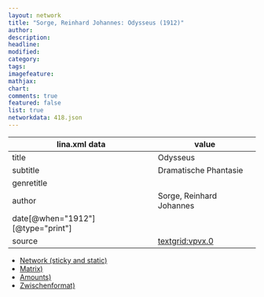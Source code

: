 ```yaml
---
layout: network
title: "Sorge, Reinhard Johannes: Odysseus (1912)"
author:
description:
headline:
modified:
category:
tags:
imagefeature: 
mathjax: 
chart: 
comments: true
featured: false
list: true
networkdata: 418.json
---
```

lina.xml data  | value
------------- | -------------
title|Odysseus
subtitle|Dramatische Phantasie
genretitle|
author|Sorge, Reinhard Johannes
date[@when="1912"][@type="print"]|
source|[textgrid:vpvx.0](https://textgridlab.org/1.0/tgcrud-public/rest/textgrid:vpvx.0/data)



* [Network (sticky and static)](/linas/network418)
* [Matrix)](/linas/matrix418)
* [Amounts)](/linas/amount418)
* [Zwischenformat)](/linas/lina418 )
